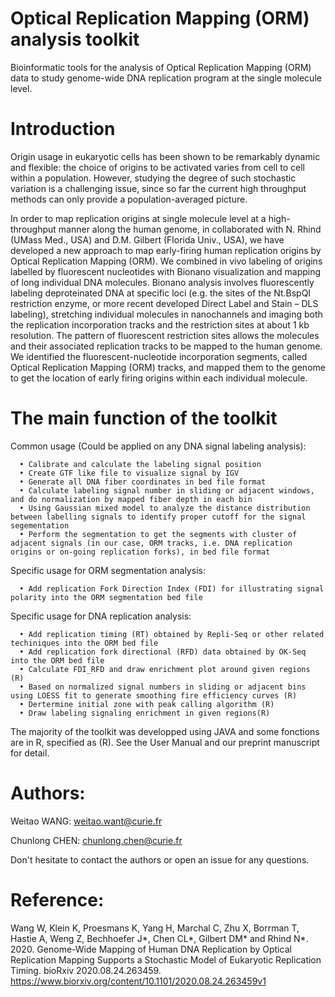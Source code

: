 # Optical Replication Mapping (ORM) analysis toolkit 

Bioinformatic tools for the analysis of Optical Replication Mapping (ORM) data to study genome-wide DNA replication program at the single molecule level.


# Introduction

Origin usage in eukaryotic cells has been shown to be remarkably dynamic and flexible: the choice of origins to be activated varies from cell to cell within a population. However, studying the degree of such stochastic variation is a challenging issue, since so far the current high throughput methods can only provide a population-averaged picture.

In order to map replication origins at single molecule level at a high-throughput manner along the human genome, in collaborated with N. Rhind (UMass Med., USA) and D.M. Gilbert (Florida Univ., USA), we have developed a new approach to map early-firing human replication origins by Optical Replication Mapping (ORM). We combined in vivo labeling of origins labelled by fluorescent nucleotides with Bionano visualization and mapping of long individual DNA molecules. Bionano analysis involves fluorescently labeling deproteinated DNA at specific loci (e.g. the sites of the Nt.BspQI restriction enzyme, or more recent developed Direct Label and Stain – DLS labeling), stretching individual molecules in nanochannels and imaging both the replication incorporation tracks and the restriction sites at about 1 kb resolution. The pattern of fluorescent restriction sites allows the molecules and their associated replication tracks to be mapped to the human genome. We identified the fluorescent-nucleotide incorporation segments, called Optical Replication Mapping (ORM) tracks, and mapped them to the genome to get the location of early firing origins within each individual molecule.


# The main function of the toolkit

Common usage (Could be applied on any DNA signal labeling analysis):

      • Calibrate and calculate the labeling signal position	
      • Create GTF like file to visualize signal by IGV
      • Generate all DNA fiber coordinates in bed file format
      • Calculate labeling signal number in sliding or adjacent windows, and do normalization by mapped fiber depth in each bin
      • Using Gaussian mixed model to analyze the distance distribution between labelling signals to identify proper cutoff for the signal segementation
      • Perform the segmentation to get the segments with cluster of adjacent signals (in our case, ORM tracks, i.e. DNA replication origins or on-going replication forks), in bed file format


Specific usage for ORM segmentation analysis:

      • Add replication Fork Direction Index (FDI) for illustrating signal polarity into the ORM segmentation bed file


Specific usage for DNA replication analysis:

      • Add replication timing (RT) obtained by Repli-Seq or other related techiniques into the ORM bed file
      • Add replication fork directional (RFD) data obtained by OK-Seq into the ORM bed file
      • Calculate FDI_RFD and draw enrichment plot around given regions (R)
      • Based on normalized signal numbers in sliding or adjacent bins using LOESS fit to generate smoothing fire efficiency curves (R)
      • Dertermine initial zone with peak calling algorithm (R)
      • Draw labeling signaling enrichment in given regions(R)


The majority of the toolkit was developped using JAVA and some fonctions are in R, specified as (R). See the User Manual and our preprint manuscript for detail.


# Authors:

Weitao WANG: weitao.want@curie.fr

Chunlong CHEN: chunlong.chen@curie.fr

Don't hesitate to contact the authors or open an issue for any questions.



# Reference:

Wang W, Klein K, Proesmans K, Yang H, Marchal C, Zhu X, Borrman T, Hastie A, Weng Z, Bechhoefer J*, Chen CL*, Gilbert DM* and Rhind N*. 2020. Genome-Wide Mapping of Human DNA Replication by Optical Replication Mapping Supports a Stochastic Model of Eukaryotic Replication Timing. bioRxiv 2020.08.24.263459. https://www.biorxiv.org/content/10.1101/2020.08.24.263459v1 





